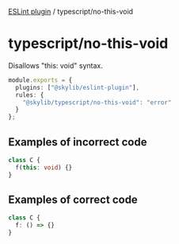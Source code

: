[ESLint plugin](index.md) / typescript/no-this-void

# typescript/no-this-void

Disallows "this: void" syntax.

```ts
module.exports = {
  plugins: ["@skylib/eslint-plugin"],
  rules: {
    "@skylib/typescript/no-this-void": "error"
  }
};
```

## Examples of incorrect code

```ts
class C {
  f(this: void) {}
}
```

## Examples of correct code

```ts
class C {
  f: () => {}
}
```